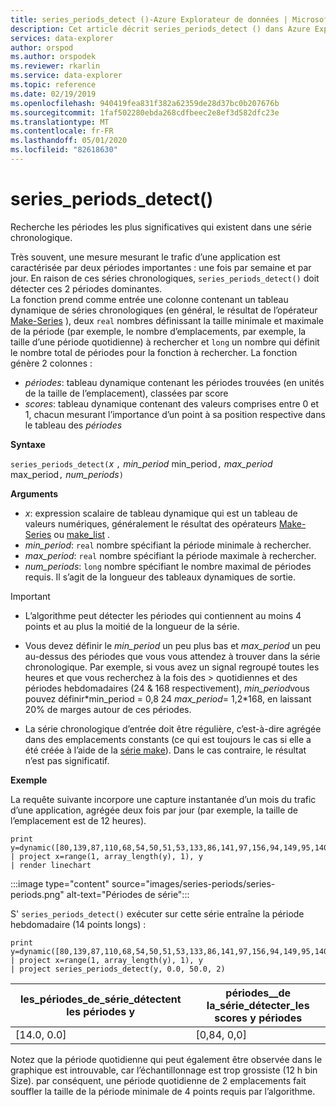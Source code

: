 ```yaml
---
title: series_periods_detect ()-Azure Explorateur de données | Microsoft Docs
description: Cet article décrit series_periods_detect () dans Azure Explorateur de données.
services: data-explorer
author: orspod
ms.author: orspodek
ms.reviewer: rkarlin
ms.service: data-explorer
ms.topic: reference
ms.date: 02/19/2019
ms.openlocfilehash: 940419fea831f382a62359de28d37bc0b207676b
ms.sourcegitcommit: 1faf502280ebda268cdfbeec2e8ef3d582dfc23e
ms.translationtype: MT
ms.contentlocale: fr-FR
ms.lasthandoff: 05/01/2020
ms.locfileid: "82618630"
---
```

# <a name="series_periods_detect"></a>series_periods_detect()

Recherche les périodes les plus significatives qui existent dans une série chronologique.  

Très souvent, une mesure mesurant le trafic d’une application est caractérisée par deux périodes importantes : une fois par semaine et par jour. En raison de ces séries chronologiques, `series_periods_detect()` doit détecter ces 2 périodes dominantes.  
La fonction prend comme entrée une colonne contenant un tableau dynamique de séries chronologiques (en général, le résultat de l’opérateur [Make-Series](make-seriesoperator.md) ), deux `real` nombres définissant la taille minimale et maximale de la période (par exemple, le nombre d’emplacements, par exemple, la taille d’une période quotidienne) à rechercher et `long` un nombre qui définit le nombre total de périodes pour la fonction à rechercher. La fonction génère 2 colonnes :
* *périodes*: tableau dynamique contenant les périodes trouvées (en unités de la taille de l’emplacement), classées par score
* *scores*: tableau dynamique contenant des valeurs comprises entre 0 et 1, chacun mesurant l’importance d’un point à sa position respective dans le tableau des *périodes*
 
**Syntaxe**

`series_periods_detect(`*x* `,` *min_period* min_period`,` *max_period* max_period`,` *num_periods*`)`

**Arguments**

* *x*: expression scalaire de tableau dynamique qui est un tableau de valeurs numériques, généralement le résultat des opérateurs [Make-Series](make-seriesoperator.md) ou [make_list](makelist-aggfunction.md) .
* *min_period*: `real` nombre spécifiant la période minimale à rechercher.
* *max_period*: `real` nombre spécifiant la période maximale à rechercher.
* *num_periods*: `long` nombre spécifiant le nombre maximal de périodes requis. Il s’agit de la longueur des tableaux dynamiques de sortie.

> [!IMPORTANT]
> * L’algorithme peut détecter les périodes qui contiennent au moins 4 points et au plus la moitié de la longueur de la série. 
>
> * Vous devez définir le *min_period* un peu plus bas et *max_period* un peu au-dessus des périodes que vous vous attendez à trouver dans la série chronologique. Par exemple, si vous avez un signal regroupé toutes les heures et que vous recherchez à la fois des > quotidiennes et des périodes hebdomadaires (24 & 168 respectivement), *min_period*vous pouvez définir\*min_period = 0,8 24 *max_period*= 1,2\*168, en laissant 20% de marges autour de ces périodes.
>
> * La série chronologique d’entrée doit être régulière, c’est-à-dire agrégée dans des emplacements constants (ce qui est toujours le cas si elle a été créée à l’aide de la [série make](make-seriesoperator.md)). Dans le cas contraire, le résultat n’est pas significatif.


**Exemple**

La requête suivante incorpore une capture instantanée d’un mois du trafic d’une application, agrégée deux fois par jour (par exemple, la taille de l’emplacement est de 12 heures).

```kusto
print y=dynamic([80,139,87,110,68,54,50,51,53,133,86,141,97,156,94,149,95,140,77,61,50,54,47,133,72,152,94,148,105,162,101,160,87,63,53,55,54,151,103,189,108,183,113,175,113,178,90,71,62,62,65,165,109,181,115,182,121,178,114,170])
| project x=range(1, array_length(y), 1), y  
| render linechart 
```

:::image type="content" source="images/series-periods/series-periods.png" alt-text="Périodes de série":::

S' `series_periods_detect()` exécuter sur cette série entraîne la période hebdomadaire (14 points longs) :

```kusto
print y=dynamic([80,139,87,110,68,54,50,51,53,133,86,141,97,156,94,149,95,140,77,61,50,54,47,133,72,152,94,148,105,162,101,160,87,63,53,55,54,151,103,189,108,183,113,175,113,178,90,71,62,62,65,165,109,181,115,182,121,178,114,170])
| project x=range(1, array_length(y), 1), y  
| project series_periods_detect(y, 0.0, 50.0, 2)
```

| les\_périodes\_de\_série\_détectent les périodes y  | périodes\_\_de la\_série\_détecter\_les scores y périodes |
|-------------|-------------------|
| [14.0, 0.0] | [0,84, 0,0]  |


Notez que la période quotidienne qui peut également être observée dans le graphique est introuvable, car l’échantillonnage est trop grossiste (12 h bin Size). par conséquent, une période quotidienne de 2 emplacements fait souffler la taille de la période minimale de 4 points requis par l’algorithme.
